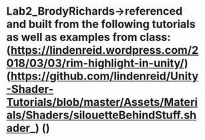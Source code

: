 # Lab2_BrodyRichards->referenced and built from the following tutorials as well as examples from class: (https://lindenreid.wordpress.com/2018/03/03/rim-highlight-in-unity/) (https://github.com/lindenreid/Unity-Shader-Tutorials/blob/master/Assets/Materials/Shaders/silouetteBehindStuff.shader_) ()
